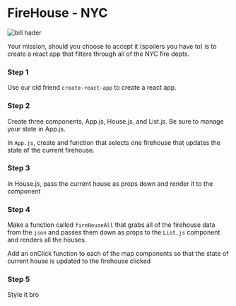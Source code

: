 # FireHouse - NYC

![bill hader](https://media2.giphy.com/media/N3QOzYblnAI7K/giphy.gif)

Your mission, should you choose to accept it (spoilers you have to) is to create a react app that filters through all of the NYC fire depts.

### Step 1

Use our old friend `create-react-app` to create a react app. 

### Step 2

Create three components, App.js, House.js, and List.js. Be sure to manage your state in App.js.  

In `App.js`, create and function that selects one firehouse that updates the state of the current firehouse.  

### Step 3

In House.js, pass the current house as props down and render it to the component

### Step 4

Make a function called `fireHouseAll` that grabs all of the firehouse data from the `json` and passes  them down as props to the `List.js` component and renders all the houses.  

Add an onClick function to each of the map components so that the state of current house is updated to the firehouse clicked

### Step 5

Style it bro


